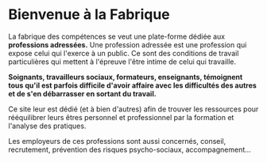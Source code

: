 # Bienvenue à la Fabrique

La fabrique des compétences se veut une plate-forme dédiée aux **professions adressées.**
Une profession adressée est une profession qui expose celui qui l'exerce à un public. Ce sont des conditions de travail particulières qui mettent à l'épreuve l'être intime de celui qui travaille.

**Soignants, travailleurs sociaux, formateurs, enseignants, témoignent tous qu'il est parfois difficile d'avoir affaire avec les difficultés des autres et de s'en débarrasser en sortant du travail.**

Ce site leur est dédié (et à bien d'autres) afin de trouver les ressources pour rééquilibrer leurs êtres personnel et professionnel par la formation et l'analyse des pratiques.

Les employeurs de ces professions sont aussi concernés, conseil, recrutement, prévention des risques psycho-sociaux, accompagnement...

